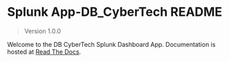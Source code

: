 # Splunk App-DB_CyberTech README

> Version 1.0.0

Welcome to the DB CyberTech Splunk Dashboard App. Documentation is hosted at [Read The Docs](http://app-db-cybertech.readthedocs.io).
